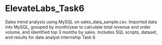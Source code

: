 # ElevateLabs_Task6
Sales trend analysis using MySQL on sales_data_sample.csv. Imported data into MySQL, grouped by month/year to calculate total revenue and order volume, and identified top 3 months by sales. Includes SQL scripts, dataset, and results for data analyst internship Task 6
